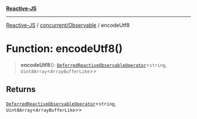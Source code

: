 [**Reactive-JS**](../../../README.md)

***

[Reactive-JS](../../../README.md) / [concurrent/Observable](../README.md) / encodeUtf8

# Function: encodeUtf8()

> **encodeUtf8**(): [`DeferredReactiveObservableOperator`](../type-aliases/DeferredReactiveObservableOperator.md)\<`string`, `Uint8Array`\<`ArrayBufferLike`\>\>

## Returns

[`DeferredReactiveObservableOperator`](../type-aliases/DeferredReactiveObservableOperator.md)\<`string`, `Uint8Array`\<`ArrayBufferLike`\>\>
